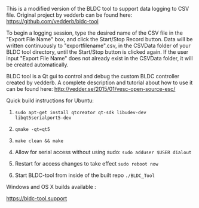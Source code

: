 This is a modified version of the BLDC tool to support data logging to CSV file. Original project by vedderb can be found here: https://github.com/vedderb/bldc-tool

To begin a logging session, type the desired name of the CSV file in the "Export File Name" box, and click the Start/Stop Record button. Data will be written continuously to "exportfilename".csv, in the CSVData folder of your BLDC tool directory, until the Start/Stop button is clicked again. If the user input "Export File Name" does not already exist in the CSVData folder, it will be created automatically.

BLDC tool is a Qt gui to control and debug the custom BLDC controller created by vedderb. A complete description and tutorial about how to use it can be found here: http://vedder.se/2015/01/vesc-open-source-esc/

Quick build instructions for Ubuntu:

1. `sudo apt-get install qtcreator qt-sdk libudev-dev libqt5serialport5-dev`

2. `qmake -qt=qt5`

3. `make clean && make`

4. Allow for serial access without using sudo: `sudo adduser $USER dialout`

5. Restart for access changes to take effect `sudo reboot now`

6. Start BLDC-tool from inside of the built repo `./BLDC_Tool`

Windows and OS X builds available :

https://bldc-tool.support
